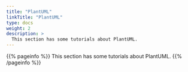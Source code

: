 ```yaml
---
title: "PlantUML"
linkTitle: "PlantUML"
type: docs
weight: 2
description: >
  This section has some tutorials about PlantUML.
---
```


{{% pageinfo %}}
This section has some tutorials about PlantUML.
{{% /pageinfo %}}
